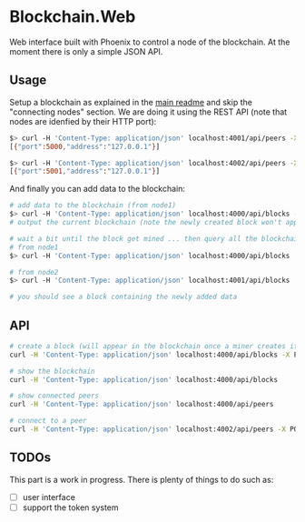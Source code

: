 # Blockchain.Web

Web interface built with Phoenix to control a node of the blockchain. At the moment there is only a simple JSON API.

## Usage

Setup a blockchain as explained in the [main readme](../../README.md#setup) and skip the "connecting nodes" section. We are doing it using the REST API (note that nodes are idenfied by their HTTP port):

```bash
$> curl -H 'Content-Type: application/json' localhost:4001/api/peers -X POST -d '{ "uri": "localhost:5000"}'  # connect node2 to node1
[{"port":5000,"address":"127.0.0.1"}]

$> curl -H 'Content-Type: application/json' localhost:4002/api/peers -X POST -d '{ "uri": "localhost:5001"}'  # connect node3 to node2
[{"port":5001,"address":"127.0.0.1"}]
```

And finally you can add data to the blockchain:

```bash
# add data to the blockchain (from node1)
$> curl -H 'Content-Type: application/json' localhost:4000/api/blocks -X POST -d '{"data": "block data"}'
# output the current blockchain (note the newly created block won't appear until its mined by one node of the network)

# wait a bit until the block get mined ... then query all the blockchain
# from node1
$> curl -H 'Content-Type: application/json' localhost:4000/api/blocks

# from node2
$> curl -H 'Content-Type: application/json' localhost:4001/api/blocks

# you should see a block containing the newly added data
```

## API

```bash
# create a block (will appear in the blockchain once a miner creates it)
curl -H 'Content-Type: application/json' localhost:4000/api/blocks -X POST -d '{"data": "block data"}'

# show the blockchain
curl -H 'Content-Type: application/json' localhost:4000/api/blocks

# show connected peers
curl -H 'Content-Type: application/json' localhost:4000/api/peers

# connect to a peer
curl -H 'Content-Type: application/json' localhost:4002/api/peers -X POST -d '{ "uri": "localhost:5001"}'
```

## TODOs

This part is a work in progress. There is plenty of things to do such as:
- [ ] user interface
- [ ] support the token system
